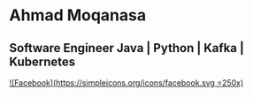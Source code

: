# Ahmad Moqanasa
## Software Engineer Java | Python | Kafka | Kubernetes

[![Facebook](https://simpleicons.org/icons/facebook.svg =250x)](https://facebook.com/abugnais)

